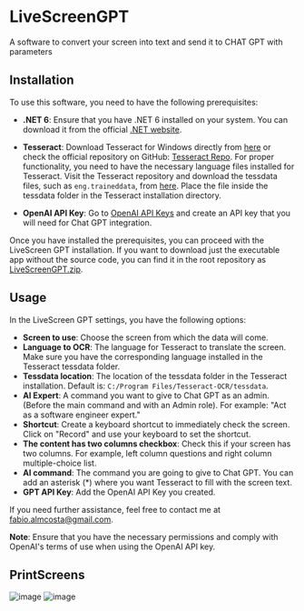 # LiveScreenGPT

A software to convert your screen into text and send it to CHAT GPT with parameters

## Installation

To use this software, you need to have the following prerequisites:

- **.NET 6**: Ensure that you have .NET 6 installed on your system. You can download it from the official [.NET website](https://dotnet.microsoft.com/download/dotnet/6.0).

- **Tesseract**: Download Tesseract for Windows directly from [here](https://digi.bib.uni-mannheim.de/tesseract/) or check the official repository on GitHub: [Tesseract Repo](https://github.com/tesseract-ocr/tesseract). For proper functionality, you need to have the necessary language files installed for Tesseract. Visit the Tesseract repository and download the tessdata files, such as `eng.traineddata`, from [here](https://github.com/tesseract-ocr/tessdata_best/blob/main/eng.traineddata). Place the file inside the tessdata folder in the Tesseract installation directory.

- **OpenAI API Key**: Go to [OpenAI API Keys](https://platform.openai.com/account/api-keys) and create an API key that you will need for Chat GPT integration.

Once you have installed the prerequisites, you can proceed with the LiveScreen GPT installation. If you want to download just the executable app without the source code, you can find it in the root repository as [LiveScreenGPT.zip](https://github.com/fabioalmcosta/LiveScreenGPT/raw/main/LiveScreenGPT.zip).

## Usage

In the LiveScreen GPT settings, you have the following options:

- **Screen to use**: Choose the screen from which the data will come.
- **Language to OCR**: The language for Tesseract to translate the screen. Make sure you have the corresponding language installed in the Tesseract tessdata folder.
- **Tessdata location**: The location of the tessdata folder in the Tesseract installation. Default is: `C:/Program Files/Tesseract-OCR/tessdata`.
- **AI Expert**: A command you want to give to Chat GPT as an admin. (Before the main command and with an Admin role). For example: "Act as a software engineer expert."
- **Shortcut**: Create a keyboard shortcut to immediately check the screen. Click on "Record" and use your keyboard to set the shortcut.
- **The content has two columns checkbox**: Check this if your screen has two columns. For example, left column questions and right column multiple-choice list.
- **AI command**: The command you are going to give to Chat GPT. You can add an asterisk (*) where you want Tesseract to fill with the screen text.
- **GPT API Key**: Add the OpenAI API Key you created.

If you need further assistance, feel free to contact me at fabio.almcosta@gmail.com.

**Note**: Ensure that you have the necessary permissions and comply with OpenAI's terms of use when using the OpenAI API key.

## PrintScreens


![image](https://github.com/fabioalmcosta/LiveScreenGPT/assets/40249761/6437caec-2e86-479d-a2ac-b0d4fb40f5cb)
![image](https://github.com/fabioalmcosta/LiveScreenGPT/assets/40249761/f375d664-5558-4e99-8ec6-2dd2dcfb357b)


